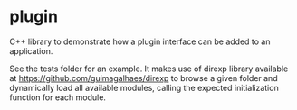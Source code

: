 # plugin
C++ library to demonstrate how a plugin interface can be added to an application.

See the tests folder for an example. It makes use of direxp library available at https://github.com/guimagalhaes/direxp to browse a given folder and dynamically load all available modules, calling the expected initialization function for each module. 

